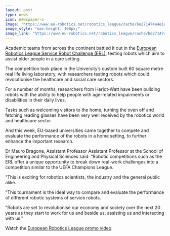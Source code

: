 ```yaml
---
layout: post
type: news
icon: newspaper-o
image: "https://www.eu-robotics.net/robotics_league/cache/be271474e4e1c38540bcca2af847570a.jpg"
image_style: "max-height: 100px;"
image_link: "https://www.eu-robotics.net/robotics_league/cache/be271474e4e1c38540bcca2af847570a.jpg"
---
```


Academic teams from across the continent battled it out in the <a href="http://www.eu-robotics.net/robotics_league/">European Robotics League Service Robot Challenge (ERL)</a>, testing robots which aim to assist older people in a care setting.

The competition took place in the University’s custom built 60 square metre real life living laboratory, with researchers testing robots which could revolutionise the healthcare and social care sectors. 

For a number of months, researchers from Heriot-Watt have been building robots with the ability to help people with age-related impairments or disabilities in their daily lives.

Tasks such as welcoming visitors to the home, turning the oven off and fetching reading glasses have been very well received by the robotics world and healthcare sector.

And this week, EU-based universities came together to compete and evaluate the performance of the robots in a home setting, to further enhance the important research.

Dr Mauro Dragone, Assistant Professor Assistant Professor at the School of Engineering and Physical Sciences said: “Robotic competitions such as the ERL offer a unique opportunity to break down real-work challenges into a competition similar to the UEFA Champions League.

“This is exciting for robotics scientists, the industry and the general public alike.

“This tournament is the ideal way to compare and evaluate the performance of different robotic systems of service robots.

"Robots are set to revolutionise our economy and society over the next 20 years as they start to work for us and beside us, assisting us and interacting with us."

Watch the <a href="http://:%20https://www.youtube.com/watch?v=gIem1R2SUZM&feature=youtu.be&list=PLyHQG8zj_84aDeGjC6JQQjNvpb86RKlPU">European Robotics League promo video</a>.